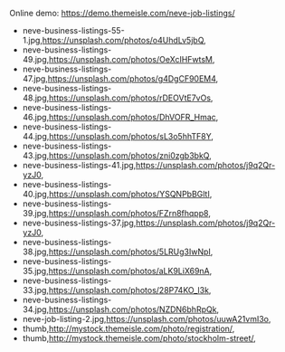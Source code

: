 Online demo: https://demo.themeisle.com/neve-job-listings/

- neve-business-listings-55-1.jpg,https://unsplash.com/photos/o4UhdLv5jbQ,
- neve-business-listings-49.jpg,https://unsplash.com/photos/OeXcIHFwtsM,
- neve-business-listings-47.jpg,https://unsplash.com/photos/g4DgCF90EM4,
- neve-business-listings-48.jpg,https://unsplash.com/photos/rDEOVtE7vOs,
- neve-business-listings-46.jpg,https://unsplash.com/photos/DhVOFR_Hmac,
- neve-business-listings-44.jpg,https://unsplash.com/photos/sL3o5hhTF8Y,
- neve-business-listings-43.jpg,https://unsplash.com/photos/zni0zgb3bkQ,
- neve-business-listings-41.jpg,https://unsplash.com/photos/j9q2Qr-yzJ0,
- neve-business-listings-40.jpg,https://unsplash.com/photos/YSQNPbBGltI,
- neve-business-listings-39.jpg,https://unsplash.com/photos/FZrn8fhqpp8,
- neve-business-listings-37.jpg,https://unsplash.com/photos/j9q2Qr-yzJ0,
- neve-business-listings-38.jpg,https://unsplash.com/photos/5LRUg3IwNpI,
- neve-business-listings-35.jpg,https://unsplash.com/photos/aLK9LiX69nA,
- neve-business-listings-33.jpg,https://unsplash.com/photos/28P74KO_l3k,
- neve-business-listings-34.jpg,https://unsplash.com/photos/NZDN6bhRpQk,
- neve-job-listing-2.jpg,https://unsplash.com/photos/uuwA21vmI3o,
- thumb,http://mystock.themeisle.com/photo/registration/,
- thumb,http://mystock.themeisle.com/photo/stockholm-street/,

